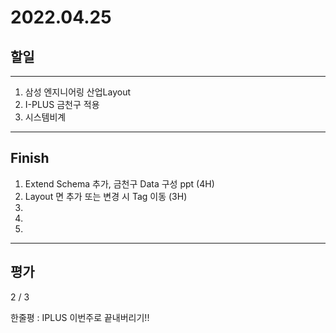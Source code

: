 # 2022.04.25

## 할일

------

1. 삼성 엔지니어링 산업Layout
2. I-PLUS 금천구 적용
3. 시스템비계






------

## Finish

1. Extend Schema 추가, 금천구 Data 구성 ppt (4H)
2. Layout 면 추가 또는 변경 시 Tag 이동 (3H)
3. 
4. 
5. 


------

## 평가

  2 / 3

한줄평 : IPLUS 이번주로 끝내버리기!!